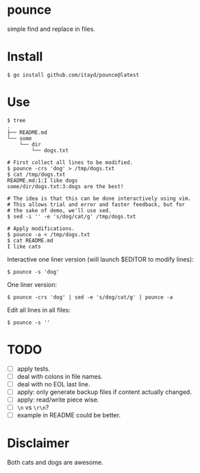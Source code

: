 # pounce

simple find and replace in files.

# Install

```
$ go install github.com/itayd/pounce@latest
```

# Use
```
$ tree
.
├── README.md
└── some
    └── dir
        └── dogs.txt

# First collect all lines to be modified.
$ pounce -crs 'dog' > /tmp/dogs.txt
$ cat /tmp/dogs.txt
README.md:1:I like dogs
some/dir/dogs.txt:3:dogs are the best!

# The idea is that this can be done interactively using vim.
# This allows trial and error and faster feedback, but for
# the sake of demo, we'll use sed.
$ sed -i '' -e 's/dog/cat/g' /tmp/dogs.txt

# Apply modifications.
$ pounce -a < /tmp/dogs.txt
$ cat README.md
I like cats
```

Interactive one liner version (will launch $EDITOR to modify lines):
```
$ pounce -s 'dog'
```

One liner version:
```
$ pounce -crs 'dog' | sed -e 's/dog/cat/g' | pounce -a
```

Edit all lines in all files:
```
$ pounce -s ''
```

# TODO

- [ ] apply tests.
- [ ] deal with colons in file names.
- [ ] deal with no EOL last line.
- [ ] apply: only generate backup files if content actually changed.
- [ ] apply: read/write piece wise.
- [ ] `\n` vs `\r\n`?
- [ ] example in README could be better.

# Disclaimer

Both cats and dogs are awesome.
